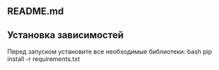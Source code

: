 ## README.md
## Установка зависимостей
Перед запуском установите все необходимые библиотеки:
bash
pip install -r requirements.txt